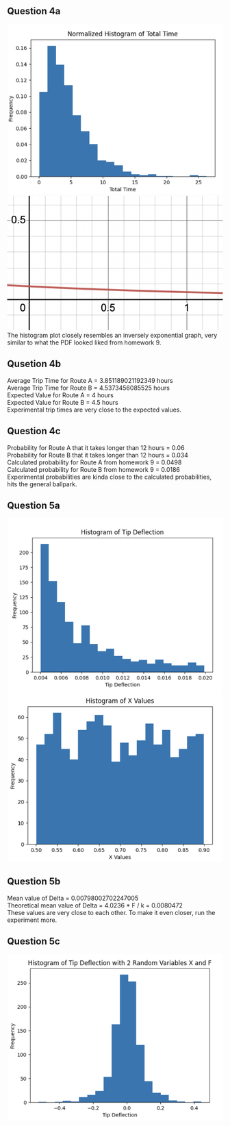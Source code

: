 ## Question 4a
<img title="ExperimentalPlot" alt="Alt text" src="/q4a.png">
<img title="GraphedPDF" alt="Alt text" src="/desmos.png">
The histogram plot closely resembles an inversely exponential graph, very similar to what the PDF looked liked from homework 9.

## Qusetion 4b
Average Trip Time for Route A = 3.851189021192349 hours\
Average Trip Time for Route B = 4.5373456085525 hours\
Expected Value for Route A = 4 hours\
Expected Value for Route B = 4.5 hours\
Experimental trip times are very close to the expected values.

## Question 4c
Probability for Route A that it takes longer than 12 hours = 0.06\
Probability for Route B that it takes longer than 12 hours = 0.034\
Calculated probability for Route A from homework 9 = 0.0498\
Calculated probability for Route B from homework 9 = 0.0186\
Experimental probabilities are kinda close to the calculated probabilities, hits the general ballpark.

## Question 5a
<img title="ColumnHistogram" alt="Alt text" src="/q5a1.png">
<img title="X values Histogram" alt="Alt text" src="/q5a2.png">

## Question 5b
Mean value of Delta = 0.00798002702247005\
Theoretical mean value of Delta = 4.0236 * F / k = 0.0080472\
These values are very close to each other. To make it even closer, run the experiment more.

## Question 5c
<img title="X,F values Histogram" alt="Alt text" src="/q5c.png">
